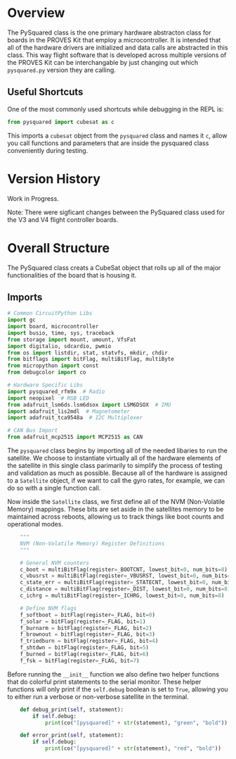 # Overview
The PySquared class is the one primary hardware abstracton class for boards in the PROVES Kit that employ a microcontroller. It is intended that all of the hardware drivers are initialized and data calls are abstracted in this class. This way flight software that is developed across multiple versions of the PROVES Kit can be interchangable by just changing out which `pysquared.py` version they are calling. 

## Useful Shortcuts 
One of the most commonly used shortcuts while debugging in the REPL is: 
```py 
from pysquared import cubesat as c
```
This imports a `cubesat` object from the `pysquared` class and names it `c`, allow you call functions and parameters that are inside the pysquared class conveniently during testing. 

# Version History
Work in Progress.

Note: There were sigficant changes between the PySquared class used for the V3 and V4 flight controller boards. 

# Overall Structure
The PySquared class creats a CubeSat object that rolls up all of the major functionalities of the board that is housing it.

## Imports
```py
# Common CircuitPython Libs
import gc
import board, microcontroller
import busio, time, sys, traceback
from storage import mount, umount, VfsFat
import digitalio, sdcardio, pwmio
from os import listdir, stat, statvfs, mkdir, chdir
from bitflags import bitFlag, multiBitFlag, multiByte
from micropython import const
from debugcolor import co

# Hardware Specific Libs
import pysquared_rfm9x  # Radio
import neopixel  # RGB LED
from adafruit_lsm6ds.lsm6dsox import LSM6DSOX  # IMU
import adafruit_lis2mdl  # Magnetometer
import adafruit_tca9548a  # I2C Multiplexer

# CAN Bus Import
from adafruit_mcp2515 import MCP2515 as CAN
```
The `pysquared` class begins by importing all of the needed libaries to run the satellite. We choose to instantiate virtually all of the hardware elements of the satellite in this single class parimarily to simplify the process of testing and validation as much as possible. Because all of the hardware is assigned to a `Satellite` object, if we want to call the gyro rates, for example, we can do so with a single function call. 

Now inside the `Satellite` class, we first define all of the NVM (Non-Volatile Memory) mappings. These bits are set aside in the satellites memory to be maintained across reboots, allowing us to track things like boot counts and operational modes. 

```py 
    """
    NVM (Non-Volatile Memory) Register Definitions
    """

    # General NVM counters
    c_boot = multiBitFlag(register=_BOOTCNT, lowest_bit=0, num_bits=8)
    c_vbusrst = multiBitFlag(register=_VBUSRST, lowest_bit=0, num_bits=8)
    c_state_err = multiBitFlag(register=_STATECNT, lowest_bit=0, num_bits=8)
    c_distance = multiBitFlag(register=_DIST, lowest_bit=0, num_bits=8)
    c_ichrg = multiBitFlag(register=_ICHRG, lowest_bit=0, num_bits=8)

    # Define NVM flags
    f_softboot = bitFlag(register=_FLAG, bit=0)
    f_solar = bitFlag(register=_FLAG, bit=1)
    f_burnarm = bitFlag(register=_FLAG, bit=2)
    f_brownout = bitFlag(register=_FLAG, bit=3)
    f_triedburn = bitFlag(register=_FLAG, bit=4)
    f_shtdwn = bitFlag(register=_FLAG, bit=5)
    f_burned = bitFlag(register=_FLAG, bit=6)
    f_fsk = bitFlag(register=_FLAG, bit=7)
```

Before running the `__init__` function we also define two helper functions that do colorful print statements to the serial monitor. These helper functions will only print if the `self.debug` boolean is set to `True`, allowing you to either run a verbose or non-verbose satellite in the terminal. 

```py
    def debug_print(self, statement):
        if self.debug:
            print(co("[pysquared]" + str(statement), "green", "bold"))

    def error_print(self, statement):
        if self.debug:
            print(co("[pysquared]" + str(statement), "red", "bold"))
```

